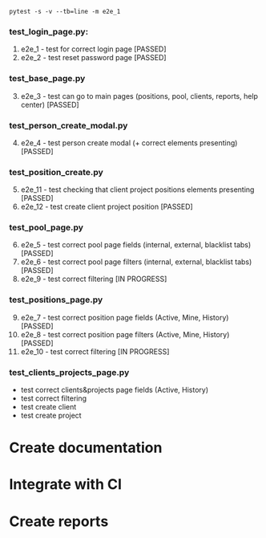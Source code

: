 `pytest -s -v --tb=line -m e2e_1`

### test_login_page.py:

1. e2e_1 - test for correct login page [PASSED]
2. e2e_2 - test reset password page [PASSED]
   
### test_base_page.py
3. e2e_3 - test can go to main pages (positions, pool, clients, reports, help center) [PASSED]

### test_person_create_modal.py
4. e2e_4 - test person create modal (+ correct elements presenting) [PASSED]

### test_position_create.py
5. e2e_11 - test checking that client project positions elements presenting [PASSED]
5. e2e_12 - test create client project position [PASSED]
   
### test_pool_page.py
6. e2e_5 - test correct pool page fields (internal, external, blacklist tabs) [PASSED]
7. e2e_6 - test correct pool page filters (internal, external, blacklist tabs) [PASSED]
8. e2e_9 - test correct filtering [IN PROGRESS]

### test_positions_page.py
9. e2e_7 - test correct position page fields (Active, Mine, History) [PASSED]
10. e2e_8 - test correct position page filters (Active, Mine, History) [PASSED]
11. e2e_10 - test correct filtering [IN PROGRESS]






### test_clients_projects_page.py
- test correct clients&projects page fields (Active, History)
- test correct filtering
- test create client
- test create project



# Create documentation
# Integrate with CI
# Create reports 
